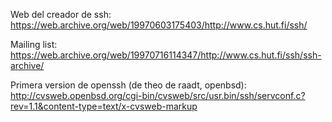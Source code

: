 Web del creador de ssh:
https://web.archive.org/web/19970603175403/http://www.cs.hut.fi/ssh/

Mailing list:
https://web.archive.org/web/19970716114347/http://www.cs.hut.fi/ssh/ssh-archive/



Primera version de openssh (de theo de raadt, openbsd):
http://cvsweb.openbsd.org/cgi-bin/cvsweb/src/usr.bin/ssh/servconf.c?rev=1.1&content-type=text/x-cvsweb-markup
